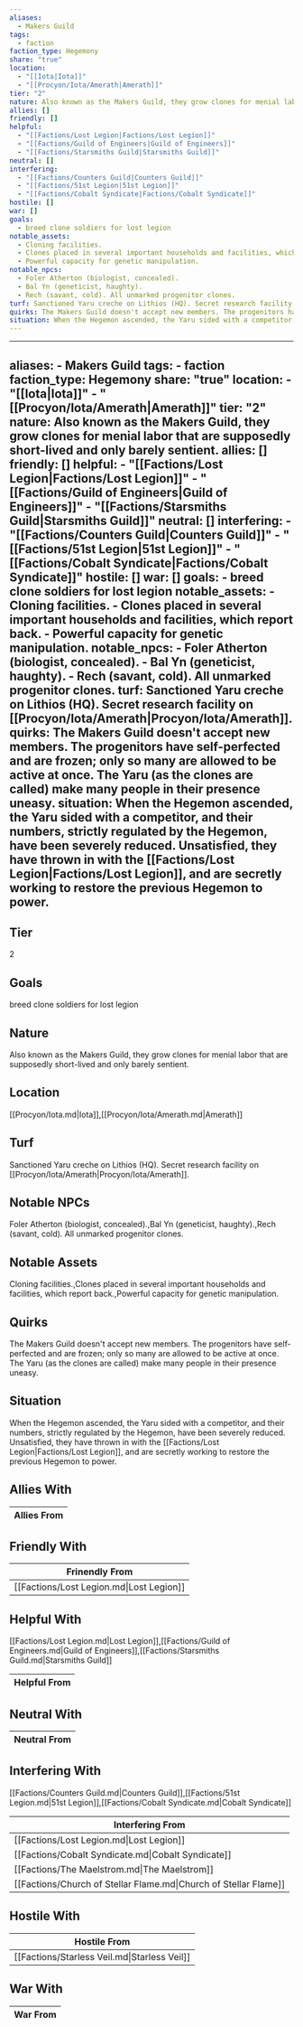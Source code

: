 ```yaml
---
aliases:
  - Makers Guild
tags:
  - faction
faction_type: Hegemony
share: "true"
location:
  - "[[Iota|Iota]]"
  - "[[Procyon/Iota/Amerath|Amerath]]"
tier: "2"
nature: Also known as the Makers Guild, they grow clones for menial labor that are supposedly short-lived and only barely sentient.
allies: []
friendly: []
helpful:
  - "[[Factions/Lost Legion|Factions/Lost Legion]]"
  - "[[Factions/Guild of Engineers|Guild of Engineers]]"
  - "[[Factions/Starsmiths Guild|Starsmiths Guild]]"
neutral: []
interfering:
  - "[[Factions/Counters Guild|Counters Guild]]"
  - "[[Factions/51st Legion|51st Legion]]"
  - "[[Factions/Cobalt Syndicate|Factions/Cobalt Syndicate]]"
hostile: []
war: []
goals:
  - breed clone soldiers for lost legion
notable_assets:
  - Cloning facilities.
  - Clones placed in several important households and facilities, which report back.
  - Powerful capacity for genetic manipulation.
notable_npcs:
  - Foler Atherton (biologist, concealed).
  - Bal Yn (geneticist, haughty).
  - Rech (savant, cold). All unmarked progenitor clones.
turf: Sanctioned Yaru creche on Lithios (HQ). Secret research facility on [[Procyon/Iota/Amerath|Procyon/Iota/Amerath]].
quirks: The Makers Guild doesn't accept new members. The progenitors have self-perfected and are frozen; only so many are allowed to be active at once. The Yaru (as the clones are called) make many people in their presence uneasy.
situation: When the Hegemon ascended, the Yaru sided with a competitor, and their numbers, strictly regulated by the Hegemon, have been severely reduced. Unsatisfied, they have thrown in with the [[Factions/Lost Legion|Factions/Lost Legion]], and are secretly working to restore the previous Hegemon to power.
---
```

---
aliases:
    - Makers Guild
tags:
    - faction
faction_type: Hegemony
share: "true"
location:
    - "[[Iota|Iota]]"
    - "[[Procyon/Iota/Amerath|Amerath]]"
tier: "2"
nature: Also known as the Makers Guild, they grow clones for menial labor that are supposedly short-lived and only barely sentient.
allies: []
friendly: []
helpful:
    - "[[Factions/Lost Legion|Factions/Lost Legion]]"
    - "[[Factions/Guild of Engineers|Guild of Engineers]]"
    - "[[Factions/Starsmiths Guild|Starsmiths Guild]]"
neutral: []
interfering:
    - "[[Factions/Counters Guild|Counters Guild]]"
    - "[[Factions/51st Legion|51st Legion]]"
    - "[[Factions/Cobalt Syndicate|Factions/Cobalt Syndicate]]"
hostile: []
war: []
goals:
    - breed clone soldiers for lost legion
notable_assets:
    - Cloning facilities.
    - Clones placed in several important households and facilities, which report back.
    - Powerful capacity for genetic manipulation.
notable_npcs:
    - Foler Atherton (biologist, concealed).
    - Bal Yn (geneticist, haughty).
    - Rech (savant, cold). All unmarked progenitor clones.
turf: Sanctioned Yaru creche on Lithios (HQ). Secret research facility on [[Procyon/Iota/Amerath|Procyon/Iota/Amerath]].
quirks: The Makers Guild doesn't accept new members. The progenitors have self-perfected and are frozen; only so many are allowed to be active at once. The Yaru (as the clones are called) make many people in their presence uneasy.
situation: When the Hegemon ascended, the Yaru sided with a competitor, and their numbers, strictly regulated by the Hegemon, have been severely reduced. Unsatisfied, they have thrown in with the [[Factions/Lost Legion|Factions/Lost Legion]], and are secretly working to restore the previous Hegemon to power.
---
## Tier

2

## Goals

breed clone soldiers for lost legion

## Nature

Also known as the Makers Guild, they grow clones for menial labor that are supposedly short-lived and only barely sentient.

## Location

[[Procyon/Iota.md|Iota]],[[Procyon/Iota/Amerath.md|Amerath]]

## Turf

Sanctioned Yaru creche on Lithios (HQ). Secret research facility on [[Procyon/Iota/Amerath|Procyon/Iota/Amerath]].

## Notable NPCs

Foler Atherton (biologist, concealed).,Bal Yn (geneticist, haughty).,Rech (savant, cold). All unmarked progenitor clones.

## Notable Assets

Cloning facilities.,Clones placed in several important households and facilities, which report back.,Powerful capacity for genetic manipulation.

## Quirks

The Makers Guild doesn't accept new members. The progenitors have self-perfected and are frozen; only so many are allowed to be active at once. The Yaru (as the clones are called) make many people in their presence uneasy.

## Situation

When the Hegemon ascended, the Yaru sided with a competitor, and their numbers, strictly regulated by the Hegemon, have been severely reduced. Unsatisfied, they have thrown in with the [[Factions/Lost Legion|Factions/Lost Legion]], and are secretly working to restore the previous Hegemon to power.

## Allies With



| Allies From |
| ----------- |


## Friendly With



| Frinendly From                           |
| ---------------------------------------- |
| [[Factions/Lost Legion.md\|Lost Legion]] |


## Helpful With

[[Factions/Lost Legion.md|Lost Legion]],[[Factions/Guild of Engineers.md|Guild of Engineers]],[[Factions/Starsmiths Guild.md|Starsmiths Guild]]

| Helpful From |
| ------------ |


## Neutral With




| Neutral From |
| ------------ |



## Interfering With

[[Factions/Counters Guild.md|Counters Guild]],[[Factions/51st Legion.md|51st Legion]],[[Factions/Cobalt Syndicate.md|Cobalt Syndicate]]


| Interfering From                                                 |
| ---------------------------------------------------------------- |
| [[Factions/Lost Legion.md\|Lost Legion]]                         |
| [[Factions/Cobalt Syndicate.md\|Cobalt Syndicate]]               |
| [[Factions/The Maelstrom.md\|The Maelstrom]]                     |
| [[Factions/Church of Stellar Flame.md\|Church of Stellar Flame]] |



## Hostile With




| Hostile From                                 |
| -------------------------------------------- |
| [[Factions/Starless Veil.md\|Starless Veil]] |



## War With



| War From |
| -------- |
